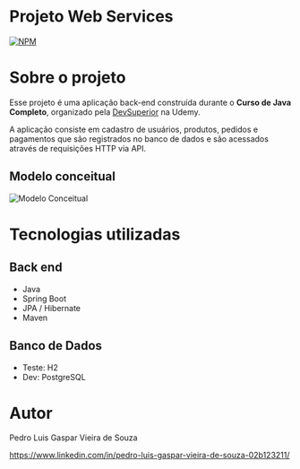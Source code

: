 # Projeto Web Services
[![NPM](https://img.shields.io/npm/l/react)](https://github.com/PLGVS/workshop-springboot3-jpa/blob/main/LICENSE) 

# Sobre o projeto

Esse projeto é uma aplicação back-end construída durante o **Curso de Java Completo**, organizado pela [DevSuperior](https://devsuperior.com.br "Site da DevSuperior") na Udemy.

A aplicação consiste em cadastro de usuários, produtos, pedidos e pagamentos que são registrados no banco de dados e são acessados através de requisições HTTP via API.

## Modelo conceitual
![Modelo Conceitual](https://github.com/PLGVS/assets/blob/master/Modelo%20Conceitual%20Projeto%20Web%20Services.png)

# Tecnologias utilizadas
## Back end
- Java
- Spring Boot
- JPA / Hibernate
- Maven
## Banco de Dados
- Teste: H2
- Dev: PostgreSQL

# Autor

Pedro Luis Gaspar Vieira de Souza

https://www.linkedin.com/in/pedro-luis-gaspar-vieira-de-souza-02b123211/
